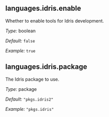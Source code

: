 [comment]: # (Do not edit this file as it is autogenerated. Go to docs/individual-docs if you want to make edits.)


[comment]: # (Please add your documentation on top of this line)

## languages\.idris\.enable

Whether to enable tools for Idris development\.



*Type:*
boolean



*Default:*
` false `



*Example:*
` true `



## languages\.idris\.package



The Idris package to use\.



*Type:*
package



*Default:*
` "pkgs.idris2" `



*Example:*
` "pkgs.idris" `
